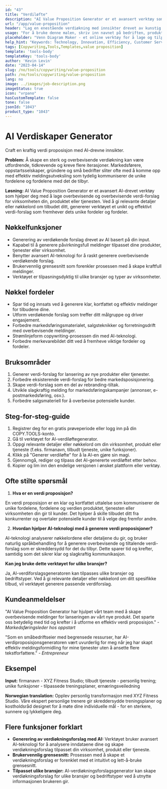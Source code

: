 ```yaml
---
id: "43"
title: "Verdiløfte"
description: "AI Value Proposition Generator er et avansert verktøy som bruker kunstig intelligens til å skape overbevisende og tiltalende verdiøkninger for din virksomhet, produkt eller tjeneste. Det hjelper deg å spare tid og krefter ved å generere klare, konsise og effektive meldinger som fremhever de unike fordelene og fordelene med det du tilbyr."
url: "/app/value-proposition"
header: "Lag en enestående verdiøkning med innsikter drevet av kunstig intelligens."
usage: "For å bruke denne malen, skriv inn navnet på bedriften, produktet eller tjenesten din, nøkkelordene eller nøkkelfunksjonene. Dette verktøyet vil deretter generere en unik og effektiv verdi proposisjon basert på dine inndata."
placeholder: "Venn Diagram Maker - et online verktøy for å lage og tilpasse Venn-diagrammer."
help_hint: "Keywords: Technology, Innovation, Efficiency, Customer Service, Solution Provider."
tags: [Copywriting,Tools,Templates,value proposition]
template: 'tools-body'
templateKey: 'tools-body'
author: 'Kevin Levin'
date: "2023-04-14"
slug: /no/tools/copywriting/value-proposition
path: /no/tools/copywriting/value-proposition
lang: no
image: ../images/job-description.png
imageStatus: true
icon: "vrpano"
hasCustomTemplate: false
tone: false
jsonId: "1043"
product_type: "1043"
---
```

# AI Verdiskaper Generator

Craft en kraftig verdi proposisjon med AI-drevne innsikter.

**Problem:** Å skape en sterk og overbevisende verdiøkning kan være utfordrende, tidkrevende og kreve flere iterasjoner. Markedsførere, oppstartsselskaper, gründere og små bedrifter sliter ofte med å komme opp med effektiv meldingsutveksling som tydelig kommuniserer de unike fordelene og fordelene med det de tilbyr.

**Løsning:** AI Value Proposition Generator er et avansert AI-drevet verktøy som hjelper deg med å lage overbevisende og overbevisende verdi-forslag for virksomheten din, produktet eller tjenesten. Ved å gi relevante detaljer eller nøkkelord om tilbudet ditt, genererer verktøyet et unikt og effektivt verdi-forslag som fremhever dets unike fordeler og fordeler.

## Nøkkelfunksjoner

- Generering av verdiøkende forslag drevet av AI basert på din input.
- Kapabel til å generere påvirkningsfull meldinger tilpasset dine produkter, tjenester eller virksomhet.
- Benytter avansert AI-teknologi for å raskt generere overbevisende verdiøkende forslag.
- Brukervennlig grensesnitt som forenkler prosessen med å skape kraftfull meldinger.
- Verktøyet er tilpasningsdyktig til ulike bransjer og typer av virksomheter.

## Nøkkel fordeler

- Spar tid og innsats ved å generere klar, kortfattet og effektiv meldinger for tilbudene dine.
- Utform verdiøkende forslag som treffer ditt målgruppe og driver engasjement.
- Forbedre markedsføringsmaterialet, salgsteknikker og forretningsdrift med overbevisende meldinger.
- Strømlinjeform copywriting-prosessen din med AI-teknologi.
- Forbedre merkevarebildet ditt ved å fremheve viktige fordeler og fordeler.

## Bruksområder

1. Generer verdi-forslag for lansering av nye produkter eller tjenester.
2. Forbedre eksisterende verdi-forslag for bedre markedsposisjonering.
3. Skape verdi-forslag som en del av rebranding-tiltak.
4. Utvikle slagkraftig melding for markedsføringskampanjer (annonser, e-postmarkedsføring, osv.).
5. Forbedre salgsmateriell for å overbevise potensielle kunder.

## Steg-for-steg-guide

1. Registrer deg for en gratis prøveperiode eller logg inn på din COPY.TOOLS-konto.
2. Gå til verktøyet for AI-verdiløftegenerator.
3. Oppgi relevante detaljer eller nøkkelord om din virksomhet, produkt eller tjeneste (f.eks. firmanavn, tilbudt tjeneste, unike funksjoner).
4. Klikk på "Generer verdiløfte" for å la AI-en gjøre sin magi.
5. Gjennomgå, rediger og tilpass det AI-genererte verdiløftet etter behov.
6. Kopier og lim inn den endelige versjonen i ønsket plattform eller verktøy.

## Ofte stilte spørsmål

1. **Hva er en verdi proposisjon?**

En verdi proposisjon er en klar og kortfattet uttalelse som kommuniserer de unike fordelene, fordelene og verdien produktet, tjenesten eller virksomheten din gir til kunder. Det hjelper å skille tilbudet ditt fra konkurrenter og overtaler potensielle kunder til å velge deg fremfor andre.

2. **Hvordan hjelper AI-teknologi med å generere verdi proposisjoner?**

AI-teknologi analyserer nøkkelordene eller detaljene du gir, og bruker naturlig språkbehandling for å generere overbevisende og tiltalende verdi-forslag som er skreddersydd for det du tilbyr. Dette sparer tid og krefter, samtidig som det sikrer klar og slagkraftig kommunikasjon.

**Kan jeg bruke dette verktøyet for ulike bransjer?**

Ja, AI-verdiforslagsgeneratoren kan tilpasses ulike bransjer og bedriftstyper. Ved å gi relevante detaljer eller nøkkelord om ditt spesifikke tilbud, vil verktøyet generere passende verdiforslag.

## Kundeanmeldelser

"AI Value Proposition Generator har hjulpet vårt team med å skape overbevisende meldinger for lanseringen av vårt nye produkt. Det sparte oss betydelig med tid og krefter i å utforme en effektiv verdi proposisjon." - *Markedsføringsleder hos oppstart*

"Som en småbedriftseier med begrensede ressurser, har AI-verdiproposisjonsgeneratoren vært uvurderlig for meg når jeg har skapt effektiv meldingsformidling for mine tjenester uten å ansette flere tekstforfattere." - *Entrepreneur*

## Eksempel

**Input:** firmanavn - XYZ Fitness Studio; tilbudt tjeneste - personlig trening; unike funksjoner - tilpassede treningsplaner, ernæringsveiledning

**Norwegian translation:** Opplev personlig transformasjon med XYZ Fitness Studio. Våre ekspert personlige trenere gir skreddersydde treningsplaner og kostholdsråd designet for å møte dine individuelle mål - for en sterkere, sunnere og lykkeligere deg.

## Flere funksjoner forklart

- **Generering av verdiøkningsforslag med AI:** Verktøyet bruker avansert AI-teknologi for å analysere inndataene dine og skape verdiøkningsforslag tilpasset din virksomhet, produkt eller tjeneste.
- **Brukervennlig grensesnitt:** Prosessen med å skape et verdiøkningsforslag er forenklet med et intuitivt og lett-å-bruke grensesnitt.
- **Tilpasset ulike bransjer:** AI-verdiøkningsforslagsgenerator kan skape verdiøkningsforslag for ulike bransjer og bedriftstyper ved å utnytte informasjonen brukeren gir.
